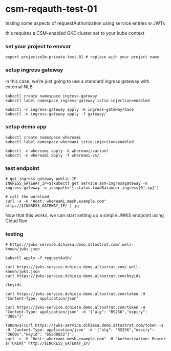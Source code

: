 # csm-reqauth-test-01
testing some aspects of requestAuthorization using service entries w JWTs

this requires a CSM-enabled GKE cluster set to your kube context

### set your project to envvar

```
export project=e2m-private-test-01 # replace with your project name
```

### setup ingress gateway 

in this case, we're just going to use a standard ingress gateway with external NLB

```
kubectl create namespace ingress-gateway
kubectl label namespace ingress-gateway istio-injection=enabled

kubectl -n ingress-gateway apply -k ingress-gateway/base
kubectl -n ingress-gateway apply -f gateway/
```

### setup demo app

```
kubectl create namespace whereami
kubectl label namespace whereami istio-injection=enabled

kubectl -n whereami apply -k whereami/variant
kubectl -n whereami apply -f whereami-vs/
```

### test endpoint

```
# get ingress gateway public IP
INGRESS_GATEWAY_IP=$(kubectl get service asm-ingressgateway -n ingress-gateway -o jsonpath='{.status.loadBalancer.ingress[0].ip}')

# call the workload 
curl -s -H "Host: whereami.mesh.example.com" http://$INGRESS_GATEWAY_IP/ | jq
```

Now that this works, we can start setting up a simple JWKS endpoint using Cloud Run

### testing

```
# https://jwks-service.dchiesa.demo.altostrat.com/.well-known/jwks.json

kubectl apply -f requestAuth/

curl https://jwks-service.dchiesa.demo.altostrat.com/.well-known/jwks.json
curl https://jwks-service.dchiesa.demo.altostrat.com/keyids

/keyids

curl https://jwks-service.dchiesa.demo.altostrat.com/token -H 'Content-Type: application/json'

curl https://jwks-service.dchiesa.demo.altostrat.com/token -H 'Content-Type: application/json' -d '{"alg": "RS256","expiry": "300s"}'

TOKEN=$(curl https://jwks-service.dchiesa.demo.altostrat.com/token -s -H 'Content-Type: application/json' -d '{"alg": "RS256","expiry": "3600s","keyid": "b5ad0832"}')
curl -s -H "Host: whereami.mesh.example.com" -H "Authorization: Bearer ${TOKEN}" http://$INGRESS_GATEWAY_IP/


```


